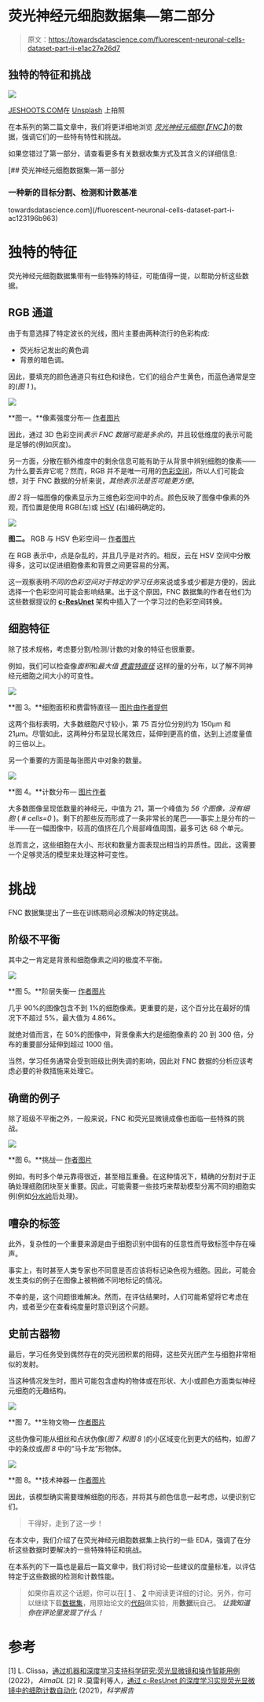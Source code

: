 # 荧光神经元细胞数据集—第二部分

> 原文：<https://towardsdatascience.com/fluorescent-neuronal-cells-dataset-part-ii-e1ac27e26d7>

## 独特的特征和挑战

![](img/91532dba5159e09a402269e4eb3f4d6b.png)

[JESHOOTS.COM](https://unsplash.com/@jeshoots?utm_source=medium&utm_medium=referral)在 [Unsplash](https://unsplash.com?utm_source=medium&utm_medium=referral) 上拍照

在本系列的第二篇文章中，我们将更详细地浏览 [*荧光神经元细胞*(*【FNC】*)](http://amsacta.unibo.it/6706/)的数据，强调它们的一些特有特性和挑战。

如果您错过了第一部分，请查看更多有关数据收集方式及其含义的详细信息:

[](/fluorescent-neuronal-cells-dataset-part-i-ac123196b963) [## 荧光神经元细胞数据集—第一部分

### 一种新的目标分割、检测和计数基准

towardsdatascience.com](/fluorescent-neuronal-cells-dataset-part-i-ac123196b963) 

# 独特的特征

荧光神经元细胞数据集带有一些特殊的特征，可能值得一提，以帮助分析这些数据。

## RGB 通道

由于有意选择了特定波长的光线，图片主要由两种流行的色彩构成:

*   荧光标记发出的黄色调
*   背景的暗色调。

因此，要填充的颜色通道只有红色和绿色，它们的组合产生黄色，而蓝色通常是空的(*图 1* )。

![](img/e5aaf192c61b76c4284f5a08a8aaa722.png)

**图一。**像素强度分布— [作者图片](http://amsdottorato.unibo.it/10016/1/thesis_CLISSA_DSC.pdf)

因此，通过 3D 色彩空间*表示 FNC 数据可能是多余的*，并且较低维度的表示可能是足够的(例如灰度)。

另一方面，分散在额外维度中的剩余信息可能有助于从背景中辨别细胞的像素——为什么要丢弃它呢？然而，RGB 并不是唯一可用的[色彩空间](https://en.wikipedia.org/wiki/Color_space)，所以人们可能会想，对于 FNC 数据的分析来说，*其他表示法是否可能更方便*。

*图 2* 将一幅图像的像素显示为三维色彩空间中的点。颜色反映了图像中像素的外观，而位置是使用 RGB(左)或 [HSV](https://en.wikipedia.org/wiki/HSL_and_HSV) (右)编码确定的。

![](img/f8f72e178ada4332af1a7068ce451fca.png)

**图二。** RGB 与 HSV 色彩空间— [作者图片](http://amsdottorato.unibo.it/10016/1/thesis_CLISSA_DSC.pdf)

在 RGB 表示中，点是杂乱的，并且几乎是对齐的。相反，云在 HSV 空间中分散得多，这可以促进细胞像素和背景之间更容易的分离。

这一观察表明*不同的色彩空间对于特定的学习任务*来说或多或少都是方便的，因此选择一个色彩空间可能会影响结果。出于这个原因，FNC 数据集的作者在他们为这些数据提议的 [**c-ResUnet**](https://www.nature.com/articles/s41598-021-01929-5) 架构中插入了一个学习过的色彩空间转换。

## 细胞特征

除了技术规格，考虑要分割/检测/计数的对象的特征也很重要。

例如，我们可以检查像*面积*和*最大值* [*费雷特直径*](https://en.wikipedia.org/wiki/Feret_diameter) 这样的量的分布，以了解不同神经元细胞之间大小的可变性。

![](img/a4f1a07880e2f46388c89eb168ff71fc.png)

**图 3。**细胞面积和费雷特直径— [图片由作者提供](http://amsdottorato.unibo.it/10016/1/thesis_CLISSA_DSC.pdf)

这两个指标表明，大多数细胞尺寸较小，第 75 百分位分别约为 150μm 和 21μm。尽管如此，这两种分布呈现长尾效应，延伸到更高的值，达到上述度量值的三倍以上。

另一个重要的方面是每张图片中对象的数量。

![](img/0c9035355720859ee8f79fb3aa7f3e33.png)

**图 4。**计数分布— [图片作者](http://amsdottorato.unibo.it/10016/1/thesis_CLISSA_DSC.pdf)

大多数图像呈现低数量的神经元，中值为 21，第一个峰值为 *56 个图像，没有细胞* ( *# cells=0* )。剩下的那些反而形成了一条非常长的尾巴——事实上是分布的一半——在一幅图像中，较高的值挤在几个局部峰值周围，最多可达 68 个单元。

总而言之，这些细胞在大小、形状和数量方面表现出相当的异质性。因此，这需要一个足够灵活的模型来处理这种可变性。

# 挑战

FNC 数据集提出了一些在训练期间必须解决的特定挑战。

## 阶级不平衡

其中之一肯定是背景和细胞像素之间的极度不平衡。

![](img/9d621b91c036213000cff6ec892cbb67.png)

**图 5。**阶层失衡— [作者图片](http://amsdottorato.unibo.it/10016/1/thesis_CLISSA_DSC.pdf)

几乎 90%的图像包含不到 1%的细胞像素。更重要的是，这个百分比在最好的情况下不超过 5%，最大值为 4.86%。

就绝对值而言，在 50%的图像中，背景像素大约是细胞像素的 20 到 300 倍，分布的重要部分延伸到超过 1000 倍。

当然，学习任务通常会受到班级比例失调的影响，因此对 FNC 数据的分析应该考虑必要的补救措施来处理它。

## 确凿的例子

除了班级不平衡之外，一般来说，FNC 和荧光显微镜成像也面临一些特殊的挑战。

![](img/d41b4d9909a70b59be067e086862b0cf.png)

**图 6。**挑战— [作者图片](http://amsdottorato.unibo.it/10016/1/thesis_CLISSA_DSC.pdf)

例如，有时多个单元靠得很近，甚至相互重叠。在这种情况下，精确的分割对于正确处理细胞团块至关重要。因此，可能需要一些技巧来帮助模型分离不同的细胞实例(例如[分水岭](https://en.wikipedia.org/wiki/Watershed_(image_processing))后处理)。

## 嘈杂的标签

此外，复杂性的一个重要来源是由于细胞识别中固有的任意性而导致标签中存在噪声。

事实上，有时甚至人类专家也不同意是否应该将标记染色视为细胞。因此，可能会发生类似的例子在图像上被稍微不同地标记的情况。

不幸的是，这个问题很难解决。然而，在评估结果时，人们可能希望将它考虑在内，或者至少在查看纯度量时意识到这个问题。

## 史前古器物

最后，学习任务受到偶然存在的荧光团积累的阻碍，这些荧光团产生与细胞非常相似的发射。

当这种情况发生时，图片可能包含虚构的物体或在形状、大小或颜色方面类似神经元细胞的无趣结构。

![](img/34535a52ae9e5c713b53c4f795aa768e.png)

**图 7。**生物文物— [作者图片](http://amsdottorato.unibo.it/10016/1/thesis_CLISSA_DSC.pdf)

这些伪像可能从细丝和点状伪像(*图 7 和图 8* )的小区域变化到更大的结构，如*图 7* 中的条纹或*图 8* 中的“马卡龙”形物体。

![](img/1c3de015e8420fcacd71dbc2947aefb2.png)

**图 8。**技术神器— [作者图片](http://amsdottorato.unibo.it/10016/1/thesis_CLISSA_DSC.pdf)

因此，该模型确实需要理解细胞的形态，并将其与颜色信息一起考虑，以便识别它们。

> 干得好，走到了这一步！

在本文中，我们介绍了在荧光神经元细胞数据集上执行的一些 EDA，强调了在分析这些数据时要解决的一些特殊特征和挑战。

在本系列的下一篇也是最后一篇文章中，我们将讨论一些建议的度量标准，以评估特定于这些数据的检测和计数性能。

> 如果你喜欢这个话题，你可以在[ [1](http://amsdottorato.unibo.it/10016/1/thesis_CLISSA_DSC.pdf) 、 [2](https://rdcu.be/cB1Ds) 中阅读更详细的讨论。另外，你可以继续下载[数据集](http://amsacta.unibo.it/6706/)，用原始论文的[代码](https://github.com/robomorelli/cell_counting_yellow)做实验，用**数据**玩自己。
> ***让我知道你在评论里发现了什么！***

# 参考

[1] L. Clissa，[通过机器和深度学习支持科学研究:荧光显微镜和操作智能用例](http://amsdottorato.unibo.it/10016/) (2022)， *AlmaDL* [2] R .莫雷利等人，[通过 c-ResUnet 的深度学习实现荧光显微镜中的细胞计数自动化](https://rdcu.be/cB1Ds) (2021)，*科学报告*